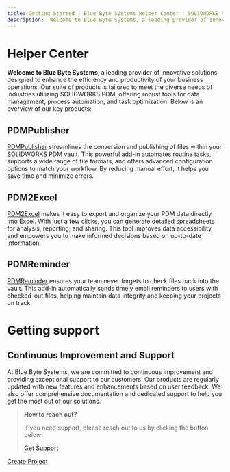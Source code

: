 ```yaml
---
title: Getting Started | Blue Byte Systems Helper Center | SOLIDWORKS PDM
description:  Welcome to Blue Byte Systems, a leading provider of innovative solutions designed to enhance the efficiency and productivity of your business operations. Our suite of products is tailored to meet the diverse needs of industries utilizing SOLIDWORKS PDM, offering robust tools for data management, process automation, and task optimization. Below is an overview of our key products.
---
```

# Helper Center 
**Welcome to Blue Byte Systems**, a leading provider of innovative solutions designed to enhance the efficiency and productivity of your business operations. Our suite of products is tailored to meet the diverse needs of industries utilizing SOLIDWORKS PDM, offering robust tools for data management, process automation, and task optimization. Below is an overview of our key products:

## PDMPublisher

[PDMPublisher](/src/pdmpublisher.html) streamlines the conversion and publishing of files within your SOLIDWORKS PDM vault. This powerful add-in automates routine tasks, supports a wide range of file formats, and offers advanced configuration options to match your workflow. By reducing manual effort, it helps you save time and minimize errors.

## PDM2Excel

[PDM2Excel](/src/pdm2excel.html) makes it easy to export and organize your PDM data directly into Excel. With just a few clicks, you can generate detailed spreadsheets for analysis, reporting, and sharing. This tool improves data accessibility and empowers you to make informed decisions based on up-to-date information.

## PDMReminder

[PDMReminder](/src/PDMReminder.html) ensures your team never forgets to check files back into the vault. This add-in automatically sends timely email reminders to users with checked-out files, helping maintain data integrity and keeping your projects on track.

# Getting support 

## Continuous Improvement and Support

At Blue Byte Systems, we are committed to continuous improvement and providing exceptional support to our customers. Our products are regularly updated with new features and enhancements based on user feedback. We also offer comprehensive documentation and dedicated support to help you get the most out of our solutions.


> **How to reach out?**
> 
> If you need support, please reach out to us by clicking the button below:
> 
> [Get Support](https://bluebyte.biz/contact)


<a href="#" class="button big">Create Project</a>